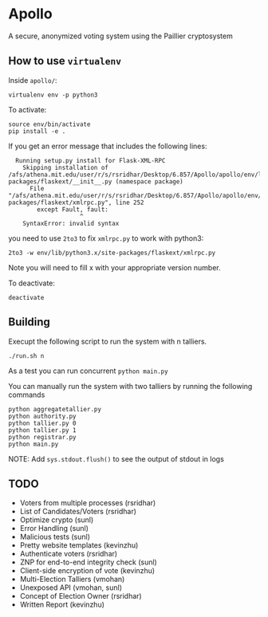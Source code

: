 # Apollo
A secure, anonymized voting system using the Paillier cryptosystem

## How to use `virtualenv`

Inside `apollo/`:
```
virtualenv env -p python3
```

To activate:
```
source env/bin/activate
pip install -e .
```

If you get an error message that includes the following lines:
```
  Running setup.py install for Flask-XML-RPC
    Skipping installation of /afs/athena.mit.edu/user/r/s/rsridhar/Desktop/6.857/Apollo/apollo/env/lib/python3.4/site-packages/flaskext/__init__.py (namespace package)
      File "/afs/athena.mit.edu/user/r/s/rsridhar/Desktop/6.857/Apollo/apollo/env/lib/python3.4/site-packages/flaskext/xmlrpc.py", line 252
        except Fault, fault:
                    ^
    SyntaxError: invalid syntax
```

you need to use `2to3` to fix `xmlrpc.py` to work with python3:
```
2to3 -w env/lib/python3.x/site-packages/flaskext/xmlrpc.py
```
Note you will need to fill x with your appropriate version number.

To deactivate:
```
deactivate
```

## Building
Execupt the following script to run the system with n talliers.

```
./run.sh n
```
As a test you can run concurrent ```python main.py```


You can manually run the system with two talliers by running the following commands
```
python aggregatetallier.py
python authority.py
python tallier.py 0
python tallier.py 1
python registrar.py
python main.py
```

NOTE: Add `sys.stdout.flush()` to see the output of stdout in logs

## TODO
* Voters from multiple processes (rsridhar)
* List of Candidates/Voters (rsridhar)
* Optimize crypto (sunl)
* Error Handling (sunl)
* Malicious tests (sunl)
* Pretty website templates (kevinzhu)
* Authenticate voters (rsridhar)
* ZNP for end-to-end integrity check (sunl)
* Client-side encryption of vote (kevinzhu)
* Multi-Election Talliers (vmohan)
* Unexposed API (vmohan, sunl)
* Concept of Election Owner (rsridhar)
* Written Report (kevinzhu)
